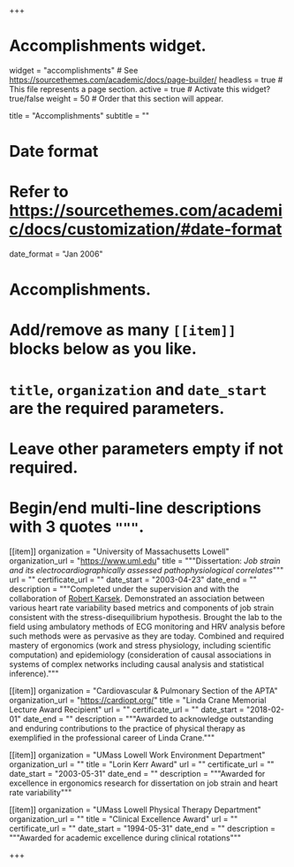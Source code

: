 +++
# Accomplishments widget.
widget = "accomplishments"  # See https://sourcethemes.com/academic/docs/page-builder/
headless = true  # This file represents a page section.
active = true  # Activate this widget? true/false
weight = 50  # Order that this section will appear.

title = "Accomplish&shy;ments"
subtitle = ""

# Date format
#   Refer to https://sourcethemes.com/academic/docs/customization/#date-format
date_format = "Jan 2006"

# Accomplishments.
#   Add/remove as many `[[item]]` blocks below as you like.
#   `title`, `organization` and `date_start` are the required parameters.
#   Leave other parameters empty if not required.
#   Begin/end multi-line descriptions with 3 quotes `"""`.

[[item]]
  organization = "University of Massachusetts Lowell"
  organization_url = "https://www.uml.edu"
  title = """Dissertation: *Job strain and its electrocardiographically assessed pathophysiological correlates*"""
  url = ""
  certificate_url = ""
  date_start = "2003-04-23"
  date_end = ""
  description = """Completed under the supervision and with the collaboration of <a href="https://www.oresundsynergy.com/robert-karasek/" target="_blank">Robert Karsek</a>. Demonstrated an association between various heart rate variability based metrics and components of job strain consistent with the stress-disequilibrium hypothesis. Brought the lab to the field using ambulatory methods of ECG monitoring and HRV analysis before such methods were as pervasive as they are today. Combined and required mastery of ergonomics (work and stress physiology, including scientific computation) and epidemiology (consideration of causal associations in systems of complex networks including causal analysis and statistical inference)."""

<!-- 
[[item]]
  organization = "Plymouth State University"
  organization_url = "https://www.plymouth.edu"
  title = "Plymouth State University DPT Program"
  url = ""
  certificate_url = ""
  date_start = "2015-06-01"
  date_end = "2020-05-31"
  description = """Developed, implemented and achieved initial accreditation of the DPT program at Plymouth State University as the Founding Chair and Program Director"""
 -->

[[item]]
  organization = "Cardiovascular & Pulmonary Section of the APTA"
  organization_url = "https://cardiopt.org/"
  title = "Linda Crane Memorial Lecture Award Recipient"
  url = ""
  certificate_url = ""
  date_start = "2018-02-01"
  date_end = ""
  description = """Awarded to acknowledge outstanding and enduring contributions to the practice of physical therapy as exemplified in the professional career of Linda Crane."""
  
[[item]]
  organization = "UMass Lowell Work Environment Department"
  organization_url = ""
  title = "Lorin Kerr Award"
  url = ""
  certificate_url = ""
  date_start = "2003-05-31"
  date_end = ""
  description = """Awarded for excellence in ergonomics research for dissertation on job strain and heart rate variability"""
  
[[item]]
  organization = "UMass Lowell Physical Therapy Department"
  organization_url = ""
  title = "Clinical Excellence Award"
  url = ""
  certificate_url = ""
  date_start = "1994-05-31"
  date_end = ""
  description = """Awarded for academic excellence during clinical rotations"""

+++

